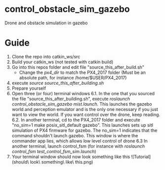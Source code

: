 # control_obstacle_sim_gazebo
Drone and obstacle simulation in gazebo

# Guide
1) Clone the repo into catkin_ws/src
2) Build your catkin_ws (not tested with catkin build)
3) Go into this repos folder and edit file "source_this_after_build.sh"
    * Change the _px4_dir_ to match the PX4_2017 folder (Must be an absolute path, for instance /home/$USER/PX4_2017)
4) execute _source source_this_after_building.sh_
5) Prepare yourself
6) Open three (or four) terminal windows
    6.1. In the one that you sourced the file "source\_this\_after\_building.sh", execute _roslaunch control\_obstacle\_sim\_gazebo mist.launch_. This launches the gazebo world and perception emulator and is the only one necessary if you just want to view the world. If you want control over the drone, keep reading. 
    6.2. In another terminal, cd to the PX4\_2017 folder and execute "no\_sim=1 make posix\_sitl\_default gazebo". This launches sets up sitl simulation of PX4 firmware for gazebo. The no\_sim=1 indicates that the command shouldn't launch gazebo. This window is where the commander app lies, which allows low level control of drone
    6.3 In another terminal, launch control\_fsm (for instance with _roslaunch control\_fsm test\_control\_fsm\_sim.launch_)
7) Your terminal window should now look something like this 
![Tutorial](should\ look\ something\ like\ this.png)



